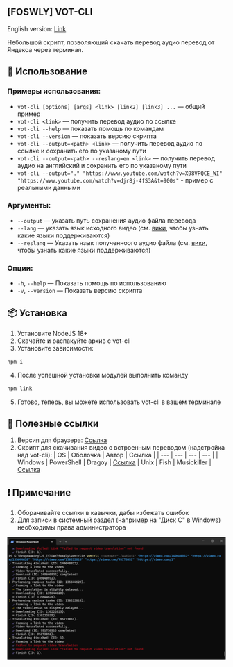 ## [FOSWLY] VOT-CLI

English version: [Link](https://github.com/FOSWLY/vot-cli/blob/master/README-EN.md)

Небольшой скрипт, позволяющий скачать перевод аудио перевод от Яндекса через терминал.

## 📖 Использование
### Примеры использования:
  - `vot-cli [options] [args] <link> [link2] [link3] ...` — общий пример
  - `vot-cli <link>` — получить перевод аудио по ссылке
  - `vot-cli --help` — показать помощь по командам
  - `vot-cli --version` — показать версию скрипта
  - `vot-cli --output=<path> <link>` — получить перевод аудио по ссылке и сохранить его по указаному пути
  - `vot-cli --output=<path> --reslang=en <link>` — получить перевод аудио на английский и сохранить его по указаному пути
  - `vot-cli --output="." "https://www.youtube.com/watch?v=X98VPQCE_WI" "https://www.youtube.com/watch?v=djr8j-4fS3A&t=900s"` - пример с реальными данными

### Аргументы:
  - `--output` — указать путь сохранения аудио файла перевода
  - `--lang` — указать язык исходного видео (см. [вики](https://github.com/FOSWLY/vot-cli/wiki/%5BRU%5D-Supported-langs), чтобы узнать какие языки поддерживаются)
  - `--reslang` — Указать язык полученноого аудио файла (см. [вики](https://github.com/FOSWLY/vot-cli/wiki/%5BRU%5D-Supported-langs), чтобы узнать какие языки поддерживаются)

### Опции:
  - `-h`, `--help` — Показать помощь по использованию
  - `-v`, `--version` — Показать версию скрипта


## 📦 Установка
1. Установите NodeJS 18+
2. Скачайте и распакуйте архив с vot-cli
3. Установите зависимости:
```bash
npm i
```
4. После успешной установки модулей выполнить команду
```bash
npm link
```
5. Готово, теперь, вы можете использовать vot-cli в вашем терминале

## 📁 Полезные ссылки
1. Версия для браузера: [Ссылка](https://github.com/ilyhalight/voice-over-translation)
2. Скрипт для скачивания видео с встроенным переводом (надстройка над vot-cli):
    | OS | Оболочка | Автор | Ссылка |
    | --- | --- | --- | --- |
    | Windows | PowerShell | Dragoy | [Ссылка](https://github.com/FOSWLY/vot-cli/scripts/)
    | Unix | Fish | Musickiller | [Ссылка](https://gitlab.com/musickiller/fishy-voice-over/)

## ❗ Примечание
1. Оборачивайте ссылки в кавычки, дабы избежать ошибок
2. Для записи в системный раздел (например на "Диск C" в Windows) необходимы права администратора

![example btn](https://github.com/FOSWLY/vot-cli/blob/main/img/example.png "example")